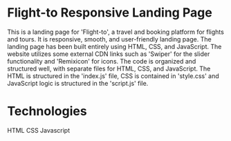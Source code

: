 # Flight-to Responsive Landing Page
This is a landing page for 'Flight-to', a travel and booking platform for flights and tours. It is responsive, smooth, and user-friendly landing page.
The landing page has been built entirely using HTML, CSS, and JavaScript.
The website utilizes some external CDN links such as 'Swiper' for the slider functionality and 'Remixicon' for icons. 
The code is organized and structured well, with separate files for HTML, CSS, and JavaScript. 
The HTML is structured in the 'index.js' file, CSS is contained in 'style.css' and JavaScript logic is structured in the 'script.js' file.

# Technologies
HTML
CSS
Javascript


